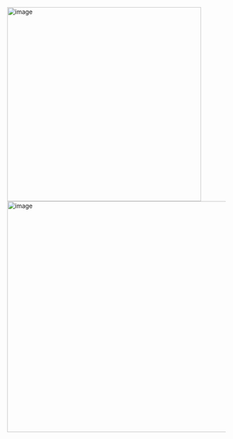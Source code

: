 <img width="447" alt="image" src="https://github.com/luvrur/html-css-basic-kadai/assets/155270349/69fa0c38-a28e-4820-acfc-e6871b522c43">
<img width="532" alt="image" src="https://github.com/luvrur/html-css-basic-kadai/assets/155270349/bd535f4a-3018-4b36-bb52-4b1f1ed2c6fa">
